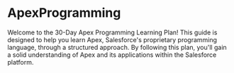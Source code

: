 # ApexProgramming
Welcome to the 30-Day Apex Programming Learning Plan! This guide is designed to help you learn Apex, Salesforce's proprietary programming language, through a structured approach. By following this plan, you'll gain a solid understanding of Apex and its applications within the Salesforce platform.
